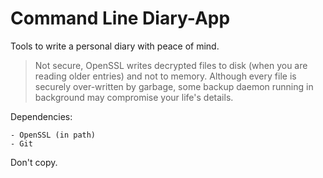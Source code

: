 # Command Line Diary-App

Tools to write a personal diary with peace of mind.

> Not secure, OpenSSL writes decrypted files to disk (when you are reading older entries) and not to memory. Although every file is securely over-written by garbage, some backup daemon running in background may compromise your life's details.

Dependencies:

	- OpenSSL (in path)
	- Git

Don't copy.
